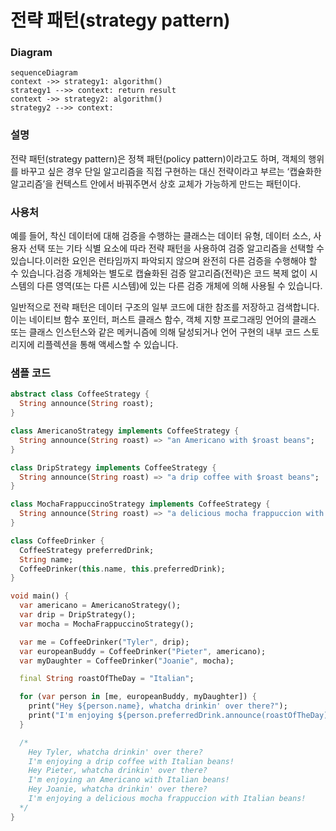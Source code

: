 # 전략 패턴(strategy pattern)

### Diagram
```mermaid
sequenceDiagram
context ->> strategy1: algorithm()
strategy1 -->> context: return result
context ->> strategy2: algorithm()
strategy2 -->> context: 
```

### 설명
전략 패턴(strategy pattern)은 정책 패턴(policy pattern)이라고도 하며, 객체의 행위를 바꾸고 싶은 경우 단일 알고리즘을 직접 구현하는 대신 전략이라고 부르는 ‘캡슐화한 알고리즘’을 컨텍스트 안에서 바꿔주면서 상호 교체가 가능하게 만드는 패턴이다.

### 사용처
예를 들어, 착신 데이터에 대해 검증을 수행하는 클래스는 데이터 유형, 데이터 소스, 사용자 선택 또는 기타 식별 요소에 따라 전략 패턴을 사용하여 검증 알고리즘을 선택할 수 있습니다.이러한 요인은 런타임까지 파악되지 않으며 완전히 다른 검증을 수행해야 할 수 있습니다.검증 개체와는 별도로 캡슐화된 검증 알고리즘(전략)은 코드 복제 없이 시스템의 다른 영역(또는 다른 시스템)에 있는 다른 검증 개체에 의해 사용될 수 있습니다.

일반적으로 전략 패턴은 데이터 구조의 일부 코드에 대한 참조를 저장하고 검색합니다.이는 네이티브 함수 포인터, 퍼스트 클래스 함수, 객체 지향 프로그래밍 언어의 클래스 또는 클래스 인스턴스와 같은 메커니즘에 의해 달성되거나 언어 구현의 내부 코드 스토리지에 리플렉션을 통해 액세스할 수 있습니다.

<!--
컴퓨터 프로그래밍에서 전략 패턴(정책 패턴이라고도 함)은 런타임에 알고리즘을 선택할 수 있도록 하는 행동 소프트웨어 디자인 패턴입니다. 단일 알고리즘을 직접 구현하는 대신 코드는 알고리즘 제품군에서 사용할 런타임 지침을 받습니다.

전략을 사용하면 알고리즘을 사용하는 클라이언트와 독립적으로 알고리즘을 변경할 수 있습니다. 전략은 Gamma et al.의 영향력 있는 책 Design Patterns에 포함된 패턴 중 하나입니다. 유연하고 재사용 가능한 객체 지향 소프트웨어를 디자인하는 방법을 설명하기 위해 디자인 패턴을 사용하는 개념을 대중화했습니다. 사용할 알고리즘에 대한 결정을 런타임까지 연기하면 호출 코드가 더 유연하고 재사용 가능합니다.

예를 들어, 들어오는 데이터에 대한 유효성 검사를 수행하는 클래스는 데이터 유형, 데이터 소스, 사용자 선택 또는 기타 식별 요소에 따라 유효성 검사 알고리즘을 선택하기 위해 전략 패턴을 사용할 수 있습니다. 이러한 요소는 런타임까지 알 수 없으며 수행하려면 근본적으로 다른 검증이 필요할 수 있습니다. 검증 객체와 별도로 캡슐화된 검증 알고리즘(전략)은 코드 중복 없이 시스템의 다른 영역(또는 다른 시스템)에 있는 다른 검증 객체에서 사용할 수 있습니다.

일반적으로 전략 패턴은 데이터 구조의 일부 코드에 대한 참조를 저장하고 검색합니다. 이것은 네이티브 함수 포인터, 일급 함수, 객체 지향 프로그래밍 언어의 클래스 또는 클래스 인스턴스와 같은 메커니즘을 통해 달성하거나 리플렉션을 통해 언어 구현의 내부 코드 저장소에 액세스하여 달성할 수 있습니다.
-->


### 샘플  코드
```dart
abstract class CoffeeStrategy {
  String announce(String roast);
}

class AmericanoStrategy implements CoffeeStrategy {
  String announce(String roast) => "an Americano with $roast beans";
}

class DripStrategy implements CoffeeStrategy {
  String announce(String roast) => "a drip coffee with $roast beans";
}

class MochaFrappuccinoStrategy implements CoffeeStrategy {
  String announce(String roast) => "a delicious mocha frappuccion with $roast beans";
}

class CoffeeDrinker {
  CoffeeStrategy preferredDrink;
  String name;
  CoffeeDrinker(this.name, this.preferredDrink);
}

void main() {
  var americano = AmericanoStrategy();
  var drip = DripStrategy();
  var mocha = MochaFrappuccinoStrategy();

  var me = CoffeeDrinker("Tyler", drip);
  var europeanBuddy = CoffeeDrinker("Pieter", americano);
  var myDaughter = CoffeeDrinker("Joanie", mocha);

  final String roastOfTheDay = "Italian";

  for (var person in [me, europeanBuddy, myDaughter]) {
    print("Hey ${person.name}, whatcha drinkin' over there?");
    print("I'm enjoying ${person.preferredDrink.announce(roastOfTheDay)}!\r\n");
  }

  /*
    Hey Tyler, whatcha drinkin' over there?
    I'm enjoying a drip coffee with Italian beans!
    Hey Pieter, whatcha drinkin' over there?
    I'm enjoying an Americano with Italian beans!
    Hey Joanie, whatcha drinkin' over there?
    I'm enjoying a delicious mocha frappuccion with Italian beans!
  */
}
```